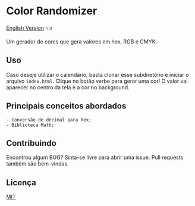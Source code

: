 # Color Randomizer

<a href="https://github.com/ItaloPussi/simpleProjectsJS/blob/master/calendar/colorRandomizer.md">English Version</a> 👈

Um gerador de cores que gera valores em hex, RGB e CMYK.

## Uso

Caso deseje utilizar o calendário, basta clonar esse subdiretório e iniciar o arquivo ```index.html```. Clique no botão verbe para gerar uma cor! O valor vai aparecer no centro da tela e a cor no background.

## Principais conceitos abordados
	- Conversão de decimal para hex;
    - Biblioteca Math;

## Contribuindo
Encontrou algum BUG? Sinta-se livre para abrir uma issue. Pull requests também são bem-vindas.

## Licença
[MIT](https://choosealicense.com/licenses/mit/)
